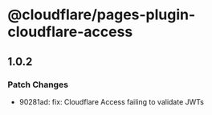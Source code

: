 # @cloudflare/pages-plugin-cloudflare-access

## 1.0.2

### Patch Changes

- 90281ad: fix: Cloudflare Access failing to validate JWTs
